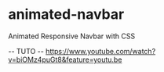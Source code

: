 # animated-navbar
Animated Responsive Navbar with CSS

-- TUTO -- 
https://www.youtube.com/watch?v=biOMz4puGt8&feature=youtu.be
